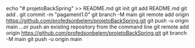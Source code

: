 echo "# projetoBackSpring" >> README.md
git init
git add README.md
git add .
git commit -m "pagament1.0"
git branch -M main
git remote add origin https://github.com/profedsonbelem/projetoBackSpring.git
git push -u origin main
…or push an existing repository from the command line
git remote add origin https://github.com/profedsonbelem/projetoBackSpring.git
git branch -M main
git push -u origin main


